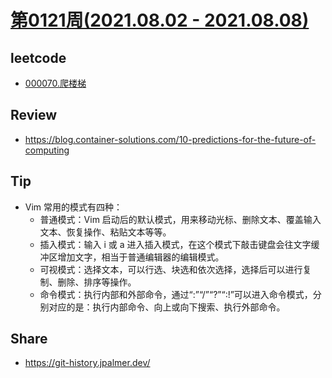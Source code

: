# [第0121周(2021.08.02 - 2021.08.08)](https://github.com/vjudge/ARTS/blob/master/2021/第0121周.md)

## leetcode
* [000070.爬楼梯](https://github.com/vjudge/leetcode/tree/master/000001-000500/000070.爬楼梯)

## Review
* https://blog.container-solutions.com/10-predictions-for-the-future-of-computing

## Tip
* Vim 常用的模式有四种：
    - 普通模式：Vim 启动后的默认模式，用来移动光标、删除文本、覆盖输入文本、恢复操作、粘贴文本等等。
    - 插入模式：输入 i 或 a 进入插入模式，在这个模式下敲击键盘会往文字缓冲区增加文字，相当于普通编辑器的编辑模式。
    - 可视模式：选择文本，可以行选、块选和依次选择，选择后可以进行复制、删除、排序等操作。
    - 命令模式：执行内部和外部命令，通过“:”“/”“?”“:!”可以进入命令模式，分别对应的是：执行内部命令、向上或向下搜索、执行外部命令。

## Share
* https://git-history.jpalmer.dev/
